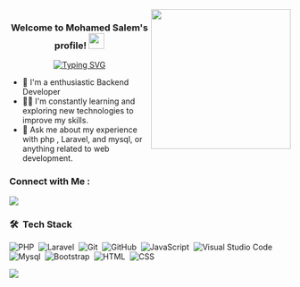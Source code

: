 
<img width="250" align="right" src="https://c.tenor.com/_DOBjnGspYAAAAAM/code-coding.gif">

<h3 align="center">
  Welcome to Mohamed Salem's profile!
  <img src="https://media.giphy.com/media/hvRJCLFzcasrR4ia7z/giphy.gif" width="28">
</h3>

<!-- Typing SVG by DenverCoder1 - https://github.com/DenverCoder1/readme-typing-svg -->
<p align="center">
<a href="https://git.io/typing-svg"><img src="https://readme-typing-svg.herokuapp.com?font=Fira+Code&size=30&pause=1000&width=435&lines=Back-End+Web+Developer;always+Enjoying+coding" alt="Typing SVG" /></a>  
  
<!-- Typing SVG by DenverCoder1 - https://github.com/DenverCoder1/readme-typing-svg -->


- 🏢 I'm a enthusiastic Backend Developer
- 👨‍💻 I'm constantly learning and exploring new technologies to improve my skills.
- 💬 Ask me about my experience with php , Laravel, and mysql, or anything related to web development.
  
 ### Connect with Me :
 
<a href="https://linkedin.com/in/mohamedsalem1" target="_blank"><img src="https://img.shields.io/badge/-mohamed%20salem-0077B5?style=for-the-badge&logo=Linkedin&logoColor=white"/></a>

### 🛠 &nbsp;Tech Stack
![PHP](https://img.shields.io/badge/-PHP%20-05122A?style=flat&logo=php)&nbsp;
![Laravel](https://img.shields.io/badge/-Laravel-05122A?style=flat&logo=Laravel)&nbsp;
![Git](https://img.shields.io/badge/-Git-05122A?style=flat&logo=git)&nbsp;
![GitHub](https://img.shields.io/badge/-GitHub-05122A?style=flat&logo=github)&nbsp;
![JavaScript](https://img.shields.io/badge/-JavaScript-05122A?style=flat&logo=javascript)&nbsp;
![Visual Studio Code](https://img.shields.io/badge/-Visual%20Studio%20Code-05122A?style=flat&logo=visual-studio-code&logoColor=007ACC)&nbsp;
![Mysql](https://img.shields.io/badge/-Mysql-05122A?style=flat&logo=Mysql&logoColor=563D7C)&nbsp;
![Bootstrap](https://img.shields.io/badge/-Bootstrap-05122A?style=flat&logo=bootstrap&logoColor=563D7C)&nbsp;
![HTML](https://img.shields.io/badge/-HTML-05122A?style=flat&logo=HTML5)&nbsp;
![CSS](https://img.shields.io/badge/-CSS-05122A?style=flat&logo=CSS3&logoColor=1572B6)&nbsp;

<a href="https://komarev.com/ghpvc/?username=yousefdergham&style=for-the-badge">
    <img src="https://komarev.com/ghpvc/?username=MoSalemDev&style=for-the-badge">
</a>
